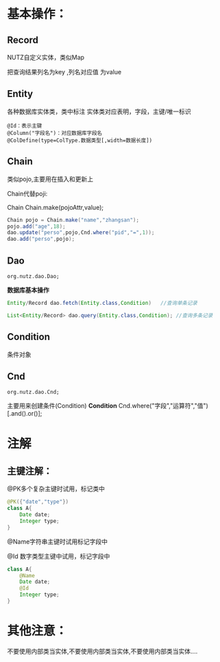 



# 基本操作：

## Record

NUTZ自定义实体，类似Map

把查询结果列名为key ,列名对应值 为value

## Entity

各种数据库实体类，类中标注 实体类对应表明，字段，主键/唯一标识

```
@Id：表示主键
@Column("字段名")：对应数据库字段名
@ColDefine(type=ColType.数据类型[,width=数据长度])
```

## Chain

类似pojo,主要用在插入和更新上

Chain代替poji:

Chain Chain.make(pojoAttr,value);

```java
Chain pojo = Chain.make("name","zhangsan");
pojo.add("age",18);
dao.update("perso",pojo,Cnd.where("pid","=",1));
dao.add("perso",pojo);
```





## Dao 

```
org.nutz.dao.Dao;
```

**数据库基本操作**

```java
Entity/Record dao.fetch(Entity.class,Condition)   //查询单条记录

List<Entity/Record> dao.query(Entity.class,Condition); //查询多条记录
```

## Condition

条件对象

## Cnd

```
org.nutz.dao.Cnd;
```

主要用来创建条件(Condition)
**Condition** Cnd.where("字段","运算符","值")[.and().or()];



# 注解

## 主键注解：

@PK多个复杂主键时试用，标记类中

```java
@PK({"date","type"})
class A{
    Date date;
    Integer type;
}
```

@Name字符串主键时试用标记字段中

@Id 数字类型主键中试用，标记字段中

```java
class A{
    @Name
    Date date;
    @Id
    Integer type;
}
```







# 其他注意：

不要使用内部类当实体,不要使用内部类当实体,不要使用内部类当实体....

